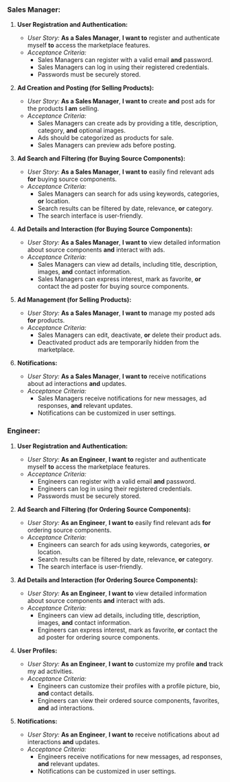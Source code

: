 ### Sales Manager:

1. **User Registration and Authentication:**
    - *User Story:* **As a Sales Manager**, **I want to** register and authenticate myself **to** access the marketplace features.
    - *Acceptance Criteria:*
        - Sales Managers can register with a valid email **and** password.
        - Sales Managers can log in using their registered credentials.
        - Passwords must be securely stored.

2. **Ad Creation and Posting (for Selling Products):**
    - *User Story:* **As a Sales Manager**, **I want to** create **and** post ads for the products **I am** selling.
    - *Acceptance Criteria:*
        - Sales Managers can create ads by providing a title, description, category, **and** optional images.
        - Ads should be categorized as products for sale.
        - Sales Managers can preview ads before posting.

3. **Ad Search and Filtering (for Buying Source Components):**
    - *User Story:* **As a Sales Manager**, **I want to** easily find relevant ads **for** buying source components.
    - *Acceptance Criteria:*
        - Sales Managers can search for ads using keywords, categories, **or** location.
        - Search results can be filtered by date, relevance, **or** category.
        - The search interface is user-friendly.

4. **Ad Details and Interaction (for Buying Source Components):**
    - *User Story:* **As a Sales Manager**, **I want to** view detailed information about source components **and** interact with ads.
    - *Acceptance Criteria:*
        - Sales Managers can view ad details, including title, description, images, **and** contact information.
        - Sales Managers can express interest, mark as favorite, **or** contact the ad poster for buying source components.

5. **Ad Management (for Selling Products):**
    - *User Story:* **As a Sales Manager**, **I want to** manage my posted ads **for** products.
    - *Acceptance Criteria:*
        - Sales Managers can edit, deactivate, **or** delete their product ads.
        - Deactivated product ads are temporarily hidden from the marketplace.

6. **Notifications:**
    - *User Story:* **As a Sales Manager**, **I want to** receive notifications about ad interactions **and** updates.
    - *Acceptance Criteria:*
        - Sales Managers receive notifications for new messages, ad responses, **and** relevant updates.
        - Notifications can be customized in user settings.

### Engineer:

1. **User Registration and Authentication:**
    - *User Story:* **As an Engineer**, **I want to** register and authenticate myself **to** access the marketplace features.
    - *Acceptance Criteria:*
        - Engineers can register with a valid email **and** password.
        - Engineers can log in using their registered credentials.
        - Passwords must be securely stored.

2. **Ad Search and Filtering (for Ordering Source Components):**
    - *User Story:* **As an Engineer**, **I want to** easily find relevant ads **for** ordering source components.
    - *Acceptance Criteria:*
        - Engineers can search for ads using keywords, categories, **or** location.
        - Search results can be filtered by date, relevance, **or** category.
        - The search interface is user-friendly.

3. **Ad Details and Interaction (for Ordering Source Components):**
    - *User Story:* **As an Engineer**, **I want to** view detailed information about source components **and** interact with ads.
    - *Acceptance Criteria:*
        - Engineers can view ad details, including title, description, images, **and** contact information.
        - Engineers can express interest, mark as favorite, **or** contact the ad poster for ordering source components.

4. **User Profiles:**
    - *User Story:* **As an Engineer**, **I want to** customize my profile **and** track my ad activities.
    - *Acceptance Criteria:*
        - Engineers can customize their profiles with a profile picture, bio, **and** contact details.
        - Engineers can view their ordered source components, favorites, **and** ad interactions.

5. **Notifications:**
    - *User Story:* **As an Engineer**, **I want to** receive notifications about ad interactions **and** updates.
    - *Acceptance Criteria:*
        - Engineers receive notifications for new messages, ad responses, **and** relevant updates.
        - Notifications can be customized in user settings.
